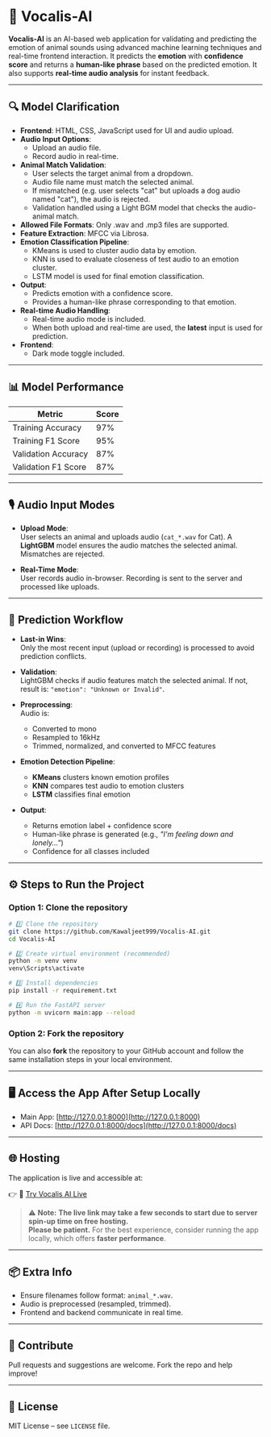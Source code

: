 
# 🐾 Vocalis-AI

**Vocalis-AI** is an AI-based web application for validating and predicting the emotion of animal sounds using advanced machine learning techniques and real-time frontend interaction. It predicts the **emotion** with **confidence score** and returns a **human-like phrase** based on the predicted emotion. It also supports **real-time audio analysis** for instant feedback.

---

## 🔍 Model Clarification

- **Frontend**: HTML, CSS, JavaScript used for UI and audio upload.
- **Audio Input Options**:
  - Upload an audio file.
  - Record audio in real-time.
- **Animal Match Validation**:
  - User selects the target animal from a dropdown.
  - Audio file name must match the selected animal.
  - If mismatched (e.g. user selects "cat" but uploads a dog audio named "cat"), the audio is rejected.
  - Validation handled using a Light BGM model that checks the audio-animal match.
- **Allowed File Formats**: Only .wav and .mp3    files are supported.
- **Feature Extraction**: MFCC via Librosa.
- **Emotion Classification Pipeline**:
  - KMeans is used to cluster audio data by emotion.
  - KNN is used to evaluate closeness of test audio to an emotion cluster.
  - LSTM model is used for final emotion classification.
- **Output**:
  - Predicts emotion with a confidence score.
  - Provides a human-like phrase corresponding to that emotion.
- **Real-time Audio Handling**:
  - Real-time audio mode is included.
  - When both upload and real-time are used, the **latest** input is used for prediction.
- **Frontend**:
  - Dark mode toggle included.

---


## 📊 Model Performance

| Metric              | Score |
|---------------------|-------|
| Training Accuracy   | 97%   |
| Training F1 Score   | 95%   |
| Validation Accuracy | 87%   |
| Validation F1 Score | 87%   |

---


## 🎙️ Audio Input Modes

- **Upload Mode**:  
  User selects an animal and uploads audio (`cat_*.wav` for Cat). A **LightGBM** model ensures the audio matches the selected animal. Mismatches are rejected.

- **Real-Time Mode**:  
  User records audio in-browser. Recording is sent to the server and processed like uploads.

---

## 🔁 Prediction Workflow

- **Last-in Wins**:  
  Only the most recent input (upload or recording) is processed to avoid prediction conflicts.

- **Validation**:  
  LightGBM checks if audio features match the selected animal. If not, result is: `"emotion": "Unknown or Invalid"`.

- **Preprocessing**:  
  Audio is:
  - Converted to mono  
  - Resampled to 16kHz  
  - Trimmed, normalized, and converted to MFCC features

- **Emotion Detection Pipeline**:
  - **KMeans** clusters known emotion profiles  
  - **KNN** compares test audio to emotion clusters  
  - **LSTM** classifies final emotion

- **Output**:
  - Returns emotion label + confidence score  
  - Human-like phrase is generated (e.g., *"I'm feeling down and lonely..."*)  
  - Confidence for all classes included

---

## ⚙️ Steps to Run the Project

### Option 1: Clone the repository

```bash
# 1️⃣ Clone the repository
git clone https://github.com/Kawaljeet999/Vocalis-AI.git
cd Vocalis-AI

# 2️⃣ Create virtual environment (recommended)
python -m venv venv
venv\Scripts\activate

# 3️⃣ Install dependencies
pip install -r requirement.txt

# 4️⃣ Run the FastAPI server
python -m uvicorn main:app --reload
```

### Option 2: Fork the repository

You can also **fork** the repository to your GitHub account and follow the same installation steps in your local environment.

---

## 🖥️ Access the App After Setup Locally

- Main App: [http://127.0.0.1:8000](http://127.0.0.1:8000)
- API Docs: [http://127.0.0.1:8000/docs](http://127.0.0.1:8000/docs)

---


## 🌐 Hosting

The application is live and accessible at:

👉 🔗 [Try Vocalis AI Live](https://vocalis-ai-r9co.onrender.com/)

> ⚠️ **Note:** **The live link may take a few seconds to start due to server spin-up time on free hosting.**  
> **Please be patient.** For the best experience, consider running the app locally, which offers **faster performance**.
 
---


## 📦 Extra Info

- Ensure filenames follow format: `animal_*.wav`.
- Audio is preprocessed (resampled, trimmed).
- Frontend and backend communicate in real time.

---

## 🤝 Contribute

Pull requests and suggestions are welcome. Fork the repo and help improve!

---

## 📄 License

MIT License – see `LICENSE` file.
